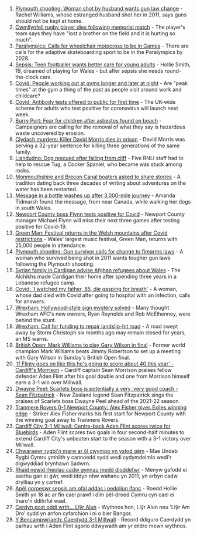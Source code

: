 1. [Plymouth shooting: Woman shot by husband wants gun law change](https://www.bbc.co.uk/news/uk-wales-58283811) - Rachel Williams, whose estranged husband shot her in 2011, says guns should not be kept at home.
2. [Cwmllynfell rugby player dies following memorial match](https://www.bbc.co.uk/news/uk-wales-58297010) - The player's team says they have "lost a brother on the field and it is hurting so much".
3. [Paralympics: Calls for wheelchair motocross to be in Games](https://www.bbc.co.uk/news/uk-england-manchester-58297582) - There are calls for the adaptive skateboarding sport to be in the Paralympics by 2028.
4. [Sepsis: Teen footballer wants better care for young adults](https://www.bbc.co.uk/news/uk-wales-58025735) - Hollie Smith, 19, dreamed of playing for Wales - but after sepsis she needs round-the-clock care.
5. [Covid: People working out at gyms longer and later at night](https://www.bbc.co.uk/news/uk-wales-58260865) - Are "peak times" at the gym a thing of the past as people visit around work and childcare?
6. [Covid: Antibody tests offered to public for first time](https://www.bbc.co.uk/news/uk-58293249) - The UK-wide scheme for adults who test positive for coronavirus will launch next week.
7. [Burry Port: Fear for children after asbestos found on beach](https://www.bbc.co.uk/news/uk-wales-58144670) - Campaigners are calling for the removal of what they say is hazardous waste uncovered by erosion.
8. [Clydach murders: Killer David Morris dies in prison](https://www.bbc.co.uk/news/uk-wales-58285620) - David Morris was serving a 32-year sentence for killing three generations of the same family.
9. [Llandudno: Dog rescued after falling from cliff](https://www.bbc.co.uk/news/uk-wales-58294146) - Five RNLI staff had to help to rescue Tug, a Cocker Spaniel, who became was stuck among rocks.
10. [Monmouthshire and Brecon Canal boaters asked to share stories](https://www.bbc.co.uk/news/uk-wales-58260866) - A tradition dating back three decades of writing about adventures on the water has been restarted.
11. [Message in a bottle washes up after 3,000-mile journey](https://www.bbc.co.uk/news/uk-wales-58282975) - Amanda Tidmarsh found the message, from near Canada, while walking her dogs in south Wales.
12. [Newport County boss Flynn tests positive for Covid](https://www.bbc.co.uk/sport/football/58285434) - Newport County manager Michael Flynn will miss their next three games after testing positive for Covid-19.
13. [Green Man: Festival returns in the Welsh mountains after Covid restrictions](https://www.bbc.co.uk/news/entertainment-arts-58282999) - Wales' largest music festival, Green Man, returns with 25,000 people in attendance.
14. [Plymouth shooting: Gun survivor calls for change to firearms laws](https://www.bbc.co.uk/news/uk-wales-58283814) - A woman who survived being shot in 2011 wants tougher gun laws following the Plymouth shooting.
15. [Syrian family in Cardigan advise Afghan refugees about Wales](https://www.bbc.co.uk/news/uk-wales-58285615) - The Alchikhs made Cardigan their home after spending three years in a Lebanese refugee camp.
16. [Covid: 'I watched my father, 85, die gasping for breath'](https://www.bbc.co.uk/news/uk-wales-58278351) - A woman, whose dad died with Covid after going to hospital with an infection, calls for answers.
17. [Wrexham: Hollywood-style sign mystery solved](https://www.bbc.co.uk/news/uk-wales-58281233) - Many thought Wrexham AFC's new owners, Ryan Reynolds and Rob McElhenney, were behind the stunt.
18. [Wrexham: Call for funding to repair landslip-hit road](https://www.bbc.co.uk/news/uk-wales-58275493) - A road swept away by Storm Christoph six months ago may remain closed for years, an MS warns.
19. [British Open: Mark Williams to play Gary Wilson in final](https://www.bbc.co.uk/sport/snooker/58294823) - Former world champion Mark Williams beats Jimmy Robertson to set up a meeting with Gary Wilson in Sunday's British Open final.
20. ['If Flinty goes on like this he's going to score about 40 this year' - Cardiff's Morrison](https://www.bbc.co.uk/sport/av/football/58295084) - Cardiff captain Sean Morrison praises fellow defender Aden Flint after his goal double and one from Morrison himself earn a 3-1 win over Millwall.
21. [Dwayne Peel: Scarlets boss is potentially a very, very good coach - Sean Fitzpatrick](https://www.bbc.co.uk/sport/av/rugby-union/58293579) - New Zealand legend Sean Fitzpatrick sings the praises of Scarlets boss Dwayne Peel ahead of the 2021-22 season.
22. [Tranmere Rovers 0-1 Newport County: Alex Fisher gives Exiles winning edge](https://www.bbc.co.uk/sport/football/58209967) - Striker Alex Fisher marks his first start for Newport County with the winning goal away to Tranmere Rovers.
23. [Cardiff City 3-1 Millwall: Centre-back Aden Flint scores twice for Bluebirds](https://www.bbc.co.uk/sport/football/58209737) - Aden Flint scores two goals in four second-half minutes to extend Cardiff City's unbeaten start to the season with a 3-1 victory over Millwall.
24. [Chwaraewr rygbi'n marw ar ôl cwympo yn ystod gêm](https://www.bbc.co.uk/newyddion/58297084) - Mae Undeb Rygbi Cymru ymhlith y cannoedd sydd wedi cydymdeimlo wedi'r digwyddiad brynhawn Sadwrn.
25. [Rhaid newid rheolau cadw gynnau medd dioddefwr](https://www.bbc.co.uk/newyddion/58291603) - Menyw gafodd ei saethu gan ei gŵr, wedi iddyn nhw wahanu yn 2011, yn erbyn cadw drylliau yn y cartref.
26. [Apêl goroeswr sepsis am ofal addas i oedolion ifanc](https://www.bbc.co.uk/newyddion/58280830) - Roedd Hollie Smith yn 18 ac ar fin cael prawf i dîm pêl-droed Cymru cyn cael ei tharo'n ddifrifol wael.
27. [Cerdyn post oddi wrth... Llŷr Alun](https://www.bbc.co.uk/newyddion/58264143) - Wythnos hon, Llŷr Alun neu 'Llŷr Am Dro' sydd yn anfon cyfarchion i ni o bier Bangor.
28. [Y Bencampwriaeth: Caerdydd 3-1 Millwall](https://www.bbc.co.uk/newyddion/58291608) - Record ddiguro Caerdydd yn parhau wrth i Aden Flint sgorio ddwywaith am yr eildro mewn wythnos.
